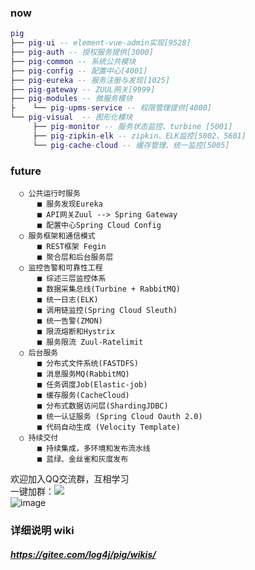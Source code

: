  ### now
``` lua
pig
├── pig-ui -- element-vue-admin实现[9528]
├── pig-auth -- 授权服务提供[3000]
├── pig-common -- 系统公共模块 
├── pig-config -- 配置中心[4001]
├── pig-eureka -- 服务注册与发现[1025]
├── pig-gateway -- ZUUL网关[9999]
├── pig-modules -- 微服务模块
├    └── pig-upms-service -- 权限管理提供[4000]
└── pig-visual  -- 图形化模块 
     ├── pig-monitor -- 服务状态监控、turbine [5001]
     ├── pig-zipkin-elk -- zipkin、ELK监控[5002、5601]
     └── pig-cache-cloud -- 缓存管理、统一监控[5005]
```
###  future
```
  ○ 公共运行时服务
      ■ 服务发现Eureka
      ■ API网关Zuul --> Spring Gateway
      ■ 配置中心Spring Cloud Config
  ○ 服务框架和通信模式
      ■ REST框架 Fegin
      ■ 聚合层和后台服务层
  ○ 监控告警和可靠性工程
      ■ 综述三层监控体系
      ■ 数据采集总线(Turbine + RabbitMQ)
      ■ 统一日志(ELK)
      ■ 调用链监控(Spring Cloud Sleuth)
      ■ 统一告警(ZMON)
      ■ 限流熔断和Hystrix
      ■ 服务限流 Zuul-Ratelimit
  ○ 后台服务
      ■ 分布式文件系统(FASTDFS)
      ■ 消息服务MQ(RabbitMQ)
      ■ 任务调度Job(Elastic-job)
      ■ 缓存服务(CacheCloud)
      ■ 分布式数据访问层(ShardingJDBC)
      ■ 统一认证服务 (Spring Cloud Oauth 2.0)
      ■ 代码自动生成 (Velocity Template)
  ○ 持续交付
      ■ 持续集成，多环境和发布流水线
      ■ 蓝绿、金丝雀和灰度发布
```  
欢迎加入QQ交流群，互相学习  
一键加群：<a target="_blank" href="https://jq.qq.com/?_wv=1027&k=5zWEvg5"><img border="0" src="//pub.idqqimg.com/wpa/images/group.png"></a>  
![image](http://oss.wjg95.cn/pig_qq_qun.png)

### 详细说明 wiki
##### https://gitee.com/log4j/pig/wikis/ 